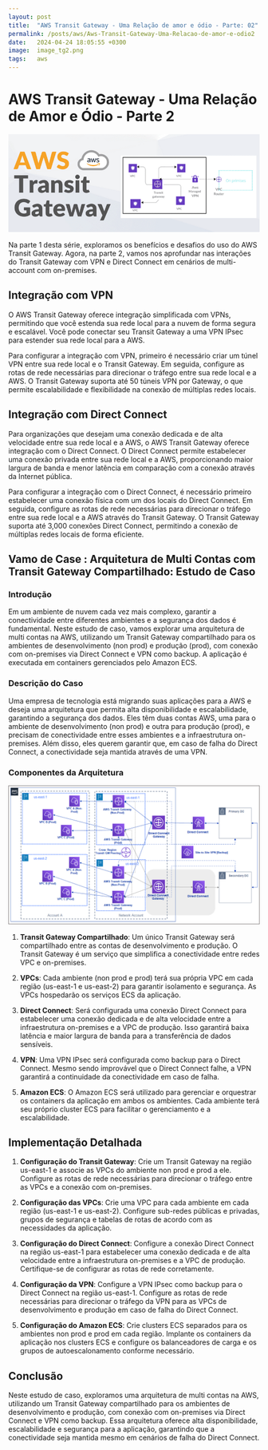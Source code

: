 ```yaml
---
layout: post
title:  "AWS Transit Gateway - Uma Relação de amor e ódio - Parte: 02"
permalink: /posts/aws/Aws-Transit-Gateway-Uma-Relacao-de-amor-e-odio2
date:   2024-04-24 18:05:55 +0300
image:  image_tg2.png
tags:   aws
---
```

# AWS Transit Gateway - Uma Relação de Amor e Ódio - Parte 2

![](/images/tgw_001.png)

Na parte 1 desta série, exploramos os benefícios e desafios do uso do AWS Transit Gateway. Agora, na parte 2, vamos nos aprofundar nas interações do Transit Gateway com VPN e Direct Connect em cenários de multi-account com on-premises.

## Integração com VPN

O AWS Transit Gateway oferece integração simplificada com VPNs, permitindo que você estenda sua rede local para a nuvem de forma segura e escalável. Você pode conectar seu Transit Gateway a uma VPN IPsec para estender sua rede local para a AWS.

Para configurar a integração com VPN, primeiro é necessário criar um túnel VPN entre sua rede local e o Transit Gateway. Em seguida, configure as rotas de rede necessárias para direcionar o tráfego entre sua rede local e a AWS. O Transit Gateway suporta até 50 túneis VPN por Gateway, o que permite escalabilidade e flexibilidade na conexão de múltiplas redes locais.

## Integração com Direct Connect

Para organizações que desejam uma conexão dedicada e de alta velocidade entre sua rede local e a AWS, o AWS Transit Gateway oferece integração com o Direct Connect. O Direct Connect permite estabelecer uma conexão privada entre sua rede local e a AWS, proporcionando maior largura de banda e menor latência em comparação com a conexão através da Internet pública.

Para configurar a integração com o Direct Connect, é necessário primeiro estabelecer uma conexão física com um dos locais do Direct Connect. Em seguida, configure as rotas de rede necessárias para direcionar o tráfego entre sua rede local e a AWS através do Transit Gateway. O Transit Gateway suporta até 3,000 conexões Direct Connect, permitindo a conexão de múltiplas redes locais de forma eficiente.

## Vamo de Case : Arquitetura de Multi Contas com Transit Gateway Compartilhado: Estudo de Caso

### Introdução

Em um ambiente de nuvem cada vez mais complexo, garantir a conectividade entre diferentes ambientes e a segurança dos dados é fundamental. Neste estudo de caso, vamos explorar uma arquitetura de multi contas na AWS, utilizando um Transit Gateway compartilhado para os ambientes de desenvolvimento (non prod) e produção (prod), com conexão com on-premises via Direct Connect e VPN como backup. A aplicação é executada em containers gerenciados pelo Amazon ECS.

### Descrição do Caso

Uma empresa de tecnologia está migrando suas aplicações para a AWS e deseja uma arquitetura que permita alta disponibilidade e escalabilidade, garantindo a segurança dos dados. Eles têm duas contas AWS, uma para o ambiente de desenvolvimento (non prod) e outra para produção (prod), e precisam de conectividade entre esses ambientes e a infraestrutura on-premises. Além disso, eles querem garantir que, em caso de falha do Direct Connect, a conectividade seja mantida através de uma VPN.

### Componentes da Arquitetura

![](/images/image_tg2.png)

1. **Transit Gateway Compartilhado**: Um único Transit Gateway será compartilhado entre as contas de desenvolvimento e produção. O Transit Gateway é um serviço que simplifica a conectividade entre redes VPC e on-premises.

2. **VPCs**: Cada ambiente (non prod e prod) terá sua própria VPC em cada região (us-east-1 e us-east-2) para garantir isolamento e segurança. As VPCs hospedarão os serviços ECS da aplicação.

3. **Direct Connect**: Será configurada uma conexão Direct Connect para estabelecer uma conexão dedicada e de alta velocidade entre a infraestrutura on-premises e a VPC de produção. Isso garantirá baixa latência e maior largura de banda para a transferência de dados sensíveis.

4. **VPN**: Uma VPN IPsec será configurada como backup para o Direct Connect. Mesmo sendo improvável que o Direct Connect falhe, a VPN garantirá a continuidade da conectividade em caso de falha.

5. **Amazon ECS**: O Amazon ECS será utilizado para gerenciar e orquestrar os containers da aplicação em ambos os ambientes. Cada ambiente terá seu próprio cluster ECS para facilitar o gerenciamento e a escalabilidade.

## Implementação Detalhada

1. **Configuração do Transit Gateway**: Crie um Transit Gateway na região us-east-1 e associe as VPCs do ambiente non prod e prod a ele. Configure as rotas de rede necessárias para direcionar o tráfego entre as VPCs e a conexão com on-premises.

2. **Configuração das VPCs**: Crie uma VPC para cada ambiente em cada região (us-east-1 e us-east-2). Configure sub-redes públicas e privadas, grupos de segurança e tabelas de rotas de acordo com as necessidades da aplicação.

3. **Configuração do Direct Connect**: Configure a conexão Direct Connect na região us-east-1 para estabelecer uma conexão dedicada e de alta velocidade entre a infraestrutura on-premises e a VPC de produção. Certifique-se de configurar as rotas de rede corretamente.

4. **Configuração da VPN**: Configure a VPN IPsec como backup para o Direct Connect na região us-east-1. Configure as rotas de rede necessárias para direcionar o tráfego da VPN para as VPCs de desenvolvimento e produção em caso de falha do Direct Connect.

5. **Configuração do Amazon ECS**: Crie clusters ECS separados para os ambientes non prod e prod em cada região. Implante os containers da aplicação nos clusters ECS e configure os balanceadores de carga e os grupos de autoescalonamento conforme necessário.

## Conclusão

Neste estudo de caso, exploramos uma arquitetura de multi contas na AWS, utilizando um Transit Gateway compartilhado para os ambientes de desenvolvimento e produção, com conexão com on-premises via Direct Connect e VPN como backup. Essa arquitetura oferece alta disponibilidade, escalabilidade e segurança para a aplicação, garantindo que a conectividade seja mantida mesmo em cenários de falha do Direct Connect.

